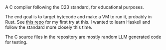 A C compiler following the C23 standard, for educational purposes.

The end goal is to target bytecode and make a VM to run it, probably in Rust.
See [this repo](https://github.com/AdrienHeisch/lang) for my first try at this. I wanted to learn Haskell and follow the standard more closely this time.

The C source files in the repository are mostly random LLM generated code for testing.
